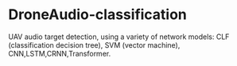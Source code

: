 # DroneAudio-classification
UAV audio target detection, using a variety of network models: CLF (classification decision tree), SVM (vector machine), CNN,LSTM,CRNN,Transformer.


